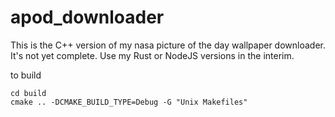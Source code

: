 # apod_downloader

This is the C++ version of my nasa picture of the day wallpaper downloader. It's not yet complete. Use my Rust or NodeJS versions in the interim.

to build
```
cd build
cmake .. -DCMAKE_BUILD_TYPE=Debug -G "Unix Makefiles"
```
